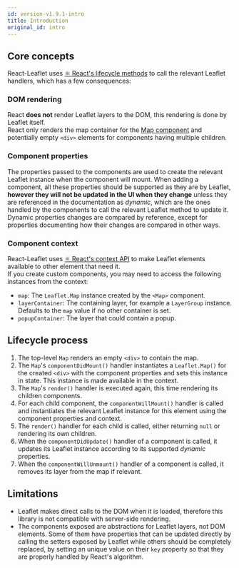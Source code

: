 ```yaml
---
id: version-v1.9.1-intro
title: Introduction
original_id: intro
---
```


## Core concepts

React-Leaflet uses
[⚛️ React's lifecycle methods](https://facebook.github.io/react/docs/component-specs.html#lifecycle-methods)
to call the relevant Leaflet handlers, which has a few consequences:

### DOM rendering

React **does not** render Leaflet layers to the DOM, this rendering is done by
Leaflet itself.\
React only renders the map container for the [Map component](components.md#map) and
potentially empty `<div>` elements for components having multiple children.

### Component properties

The properties passed to the components are used to create the relevant Leaflet
instance when the component will mount. When adding a component, all these
properties should be supported as they are by Leaflet, **however they will not
be updated in the UI when they change** unless they are referenced in the
documentation as _dynamic_, which are the ones handled by the components to call
the relevant Leaflet method to update it.\
Dynamic properties changes are compared by reference, except for properties documenting
how their changes are compared in other ways.

### Component context

React-Leaflet uses [⚛️ React's context API](https://facebook.github.io/react/docs/context.html) to make
Leaflet elements available to other element that need it.\
If you create custom components, you may need to access the following instances from
the context:

* `map`: The `Leaflet.Map` instance created by the `<Map>` component.
* `layerContainer`: The containing layer, for example a `LayerGroup` instance.
  Defaults to the `map` value if no other container is set.
* `popupContainer`: The layer that could contain a popup.

## Lifecycle process

1. The top-level `Map` renders an empty `<div>` to contain the map.
1. The `Map`'s `componentDidMount()` handler instantiates a `Leaflet.Map()` for
   the created `<div>` with the component properties and sets this instance in
   state. This instance is made available in the context.
1. The `Map`'s `render()` handler is executed again, this time rendering its
   children components.
1. For each child component, the `componentWillMount()` handler is called and
   instantiates the relevant Leaflet instance for this element using the
   component properties and context.
1. The `render()` handler for each child is called, either returning `null` or
   rendering its own children.
1. When the `componentDidUpdate()` handler of a component is called, it updates
   its Leaflet instance according to its supported _dynamic_ properties.
1. When the `componentWillUnmount()` handler of a component is called, it
   removes its layer from the map if relevant.

## Limitations

* Leaflet makes direct calls to the DOM when it is loaded, therefore this
  library is not compatible with server-side rendering.
* The components exposed are abstractions for Leaflet layers, not DOM elements.
  Some of them have properties that can be updated directly by calling the
  setters exposed by Leaflet while others should be completely replaced, by
  setting an unique value on their `key` property so that they are properly
  handled by React's algorithm.
